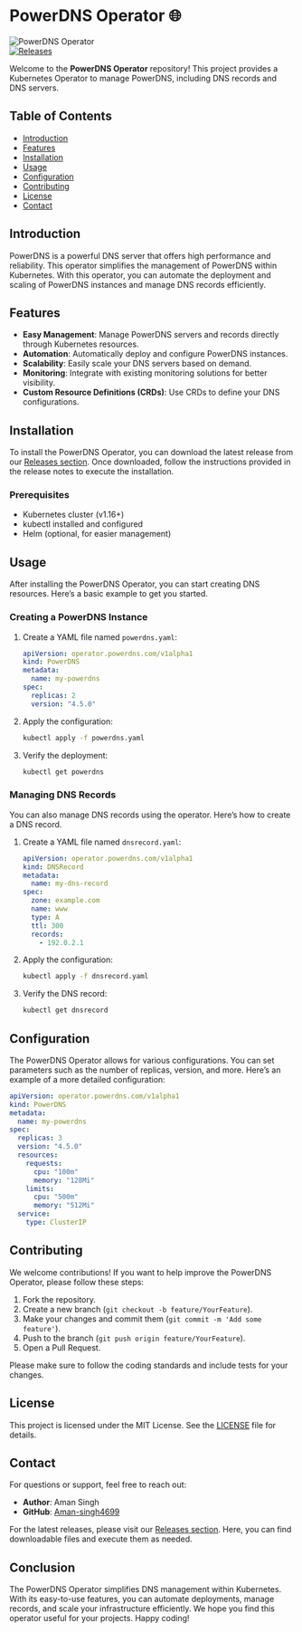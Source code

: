 # PowerDNS Operator 🌐

![PowerDNS Operator](https://img.shields.io/badge/PowerDNS%20Operator-v1.0.0-blue.svg)  
[![Releases](https://img.shields.io/badge/Releases-latest-brightgreen.svg)](https://github.com/Aman-singh4699/PowerDNS-Operator/releases)

Welcome to the **PowerDNS Operator** repository! This project provides a Kubernetes Operator to manage PowerDNS, including DNS records and DNS servers. 

## Table of Contents

- [Introduction](#introduction)
- [Features](#features)
- [Installation](#installation)
- [Usage](#usage)
- [Configuration](#configuration)
- [Contributing](#contributing)
- [License](#license)
- [Contact](#contact)

## Introduction

PowerDNS is a powerful DNS server that offers high performance and reliability. This operator simplifies the management of PowerDNS within Kubernetes. With this operator, you can automate the deployment and scaling of PowerDNS instances and manage DNS records efficiently.

## Features

- **Easy Management**: Manage PowerDNS servers and records directly through Kubernetes resources.
- **Automation**: Automatically deploy and configure PowerDNS instances.
- **Scalability**: Easily scale your DNS servers based on demand.
- **Monitoring**: Integrate with existing monitoring solutions for better visibility.
- **Custom Resource Definitions (CRDs)**: Use CRDs to define your DNS configurations.

## Installation

To install the PowerDNS Operator, you can download the latest release from our [Releases section](https://github.com/Aman-singh4699/PowerDNS-Operator/releases). Once downloaded, follow the instructions provided in the release notes to execute the installation.

### Prerequisites

- Kubernetes cluster (v1.16+)
- kubectl installed and configured
- Helm (optional, for easier management)

## Usage

After installing the PowerDNS Operator, you can start creating DNS resources. Here’s a basic example to get you started.

### Creating a PowerDNS Instance

1. Create a YAML file named `powerdns.yaml`:

   ```yaml
   apiVersion: operator.powerdns.com/v1alpha1
   kind: PowerDNS
   metadata:
     name: my-powerdns
   spec:
     replicas: 2
     version: "4.5.0"
   ```

2. Apply the configuration:

   ```bash
   kubectl apply -f powerdns.yaml
   ```

3. Verify the deployment:

   ```bash
   kubectl get powerdns
   ```

### Managing DNS Records

You can also manage DNS records using the operator. Here’s how to create a DNS record.

1. Create a YAML file named `dnsrecord.yaml`:

   ```yaml
   apiVersion: operator.powerdns.com/v1alpha1
   kind: DNSRecord
   metadata:
     name: my-dns-record
   spec:
     zone: example.com
     name: www
     type: A
     ttl: 300
     records:
       - 192.0.2.1
   ```

2. Apply the configuration:

   ```bash
   kubectl apply -f dnsrecord.yaml
   ```

3. Verify the DNS record:

   ```bash
   kubectl get dnsrecord
   ```

## Configuration

The PowerDNS Operator allows for various configurations. You can set parameters such as the number of replicas, version, and more. Here’s an example of a more detailed configuration:

```yaml
apiVersion: operator.powerdns.com/v1alpha1
kind: PowerDNS
metadata:
  name: my-powerdns
spec:
  replicas: 3
  version: "4.5.0"
  resources:
    requests:
      cpu: "100m"
      memory: "128Mi"
    limits:
      cpu: "500m"
      memory: "512Mi"
  service:
    type: ClusterIP
```

## Contributing

We welcome contributions! If you want to help improve the PowerDNS Operator, please follow these steps:

1. Fork the repository.
2. Create a new branch (`git checkout -b feature/YourFeature`).
3. Make your changes and commit them (`git commit -m 'Add some feature'`).
4. Push to the branch (`git push origin feature/YourFeature`).
5. Open a Pull Request.

Please make sure to follow the coding standards and include tests for your changes.

## License

This project is licensed under the MIT License. See the [LICENSE](LICENSE) file for details.

## Contact

For questions or support, feel free to reach out:

- **Author**: Aman Singh
- **GitHub**: [Aman-singh4699](https://github.com/Aman-singh4699)

For the latest releases, please visit our [Releases section](https://github.com/Aman-singh4699/PowerDNS-Operator/releases). Here, you can find downloadable files and execute them as needed.

## Conclusion

The PowerDNS Operator simplifies DNS management within Kubernetes. With its easy-to-use features, you can automate deployments, manage records, and scale your infrastructure efficiently. We hope you find this operator useful for your projects. Happy coding!